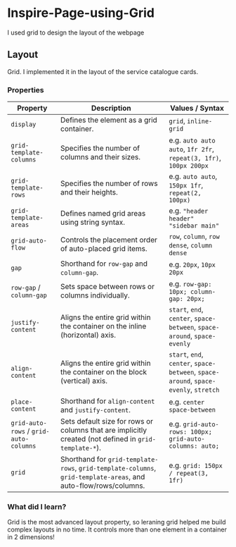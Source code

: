 # Inspire-Page-using-Grid
I used grid to design the layout of the webpage
## Layout
Grid.
I implemented it in the layout of the service catalogue cards.
### Properties
| **Property**                  | **Description**                                                                                                                                       | **Values / Syntax**                                                                                                      |
|-----------------------------|-------------------------------------------------------------------------------------------------------------------------------------------------------|--------------------------------------------------------------------------------------------------------------------------|
| `display`                   | Defines the element as a grid container.                                                                                                             | `grid`, `inline-grid`                                                                                                    |
| `grid-template-columns`     | Specifies the number of columns and their sizes.                                                                                                     | e.g. `auto auto auto`, `1fr 2fr`, `repeat(3, 1fr)`, `100px 200px`                                                         |
| `grid-template-rows`        | Specifies the number of rows and their heights.                                                                                                       | e.g. `auto auto`, `150px 1fr`, `repeat(2, 100px)`                                                                         |
| `grid-template-areas`       | Defines named grid areas using string syntax.                                                                                                        | e.g. `"header header" "sidebar main"`                                                                                     |
| `grid-auto-flow`            | Controls the placement order of auto-placed grid items.                                                                                              | `row`, `column`, `row dense`, `column dense`                                                                             |
| `gap`                       | Shorthand for `row-gap` and `column-gap`.                                                                                                            | e.g. `20px`, `10px 20px`                                                                                                  |
| `row-gap` / `column-gap`    | Sets space between rows or columns individually.                                                                                                     | e.g. `row-gap: 10px; column-gap: 20px;`                                                                                   |
| `justify-content`           | Aligns the entire grid within the container on the inline (horizontal) axis.                                                                         | `start`, `end`, `center`, `space-between`, `space-around`, `space-evenly`             |
| `align-content`             | Aligns the entire grid within the container on the block (vertical) axis.                                                                            | `start`, `end`, `center`, `space-between`, `space-around`, `space-evenly`, `stretch`              |
| `place-content`             | Shorthand for `align-content` and `justify-content`.                                                                                                  | e.g. `center space-between`                                                                                              |
| `grid-auto-rows` / `grid-auto-columns` | Sets default size for rows or columns that are implicitly created (not defined in `grid-template-*`).                                | e.g. `grid-auto-rows: 100px; grid-auto-columns: auto;`                                              |
| `grid`                      | Shorthand for `grid-template-rows`, `grid-template-columns`, `grid-template-areas`, and auto-flow/rows/columns.                                     | e.g. `grid: 150px / repeat(3, 1fr)`                                                   |


### What did I learn?
Grid is the most advanced layout property, so leraning grid helped me build complex layouts in no time. It controls more than one element in a container in 2 dimensions!

